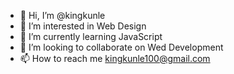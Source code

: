 - 👋 Hi, I’m @kingkunle
- 👀 I’m interested in Web Design
- 🌱 I’m currently learning JavaScript
- 💞️ I’m looking to collaborate on Wed Development
- 📫 How to reach me kingkunle100@gmail.com

<!---
kingkunle/kingkunle is a ✨ special ✨ repository because its `README.md` (this file) appears on your GitHub profile.
You can click the Preview link to take a look at your changes.
--->
